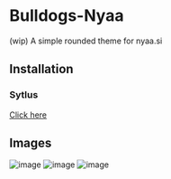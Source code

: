 # Bulldogs-Nyaa
(wip) A simple rounded theme for nyaa.si

## Installation

### Sytlus
[Click here](https://bulldog3321.github.io/Bulldogs-Nyaa/Bulldog'sNyaa.user.css)

## Images
![image]()
![image]()
![image]()